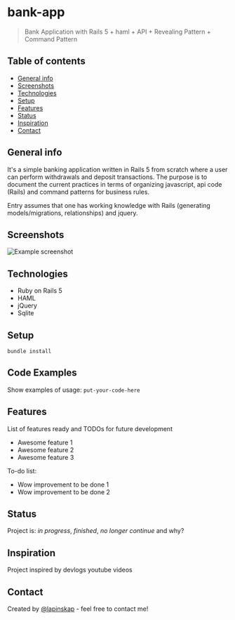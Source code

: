 # bank-app

> Bank Application with Rails 5 + haml + API + Revealing Pattern + Command Pattern

## Table of contents
* [General info](#general-info)
* [Screenshots](#screenshots)
* [Technologies](#technologies)
* [Setup](#setup)
* [Features](#features)
* [Status](#status)
* [Inspiration](#inspiration)
* [Contact](#contact)

## General info
It's a simple banking application written in Rails 5 from scratch where a user can perform withdrawals and deposit transactions. The purpose is to document the current practices in terms of organizing javascript, api code (Rails) and command patterns for business rules.

Entry assumes that one has working knowledge with Rails (generating models/migrations, relationships) and jquery.

## Screenshots
![Example screenshot](./img/screenshot.png)

## Technologies
* Ruby on Rails 5
* HAML
* jQuery
* Sqlite

## Setup

 ```
 bundle install
 ```

## Code Examples
Show examples of usage:
`put-your-code-here`

## Features
List of features ready and TODOs for future development
* Awesome feature 1
* Awesome feature 2
* Awesome feature 3

To-do list:
* Wow improvement to be done 1
* Wow improvement to be done 2

## Status
Project is: _in progress_, _finished_, _no longer continue_ and why?

## Inspiration
Project inspired by devlogs youtube videos

## Contact
Created by [@lapinskap](https://www.facebook.com/paulina.lapinska99) - feel free to contact me!
